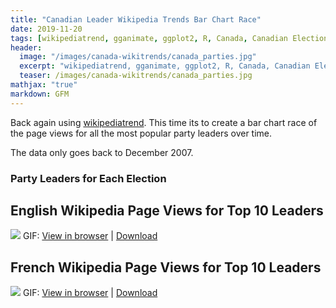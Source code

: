 ```yaml
---
title: "Canadian Leader Wikipedia Trends Bar Chart Race"
date: 2019-11-20
tags: [wikipediatrend, gganimate, ggplot2, R, Canada, Canadian Elections]
header:
  image: "/images/canada-wikitrends/canada_parties.jpg"
  excerpt: "wikipediatrend, gganimate, ggplot2, R, Canada, Canadian Elections"
  teaser: /images/canada-wikitrends/canada_parties.jpg
mathjax: "true"
markdown: GFM
---
```


Back again using [wikipediatrend](https://github.com/petermeissner/wikipediatrend0). This time its to create a bar chart race of the page views for all the most popular party leaders over time.

The data only goes back to December 2007.

### Party Leaders for Each Election

## English Wikipedia Page Views for Top 10 Leaders 
![](images/canada-wikitrends/wiki_race_en.gif)
GIF: <a href="/images/canada-wikitrends/wiki_race_en.gif" target="_blank" >View in browser</a> | <a href="/images/canada-wikitrends/wiki_race_en.gif" download> Download</a>  


## French Wikipedia Page Views for Top 10 Leaders
![](images/canada-wikitrends/wiki_race_fr.gif)
GIF: <a href="/images/canada-wikitrends/wiki_race_fr.gif" target="_blank" >View in browser</a> | <a href="/images/canada-wikitrends/wiki_race_fr.gif" download> Download</a>  
